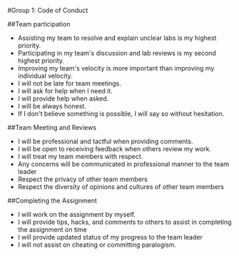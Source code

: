 #Group 1: Code of Conduct

##Team participation

- Assisting my team to resolve and explain unclear labs is my highest priority.
- Participating in my team's discussion and lab reviews is my second highest priority.
- Improving my team's velocity is more important than improving my individual velocity.
- I will not be late for team meetings.
- I will ask for help when I need it.
- I will provide help when asked.
- I will be always honest.
- If I don't believe something is possible, I will say so without hesitation.

##Team Meeting and Reviews

- I will be professional and tactful when providing comments.
- I will be open to receiving feedback when others review my work.
- I will treat my team members with respect.
- Any concerns will be communicated in professional manner to the team leader
- Respect the privacy of other team members
- Respect the diversity of opinions and cultures of other team members

##Completing the Assignment

- I will work on the assignment by myself.
- I will provide tips, hacks, and comments to others to assist in completing the assignment on time
- I will provide updated status of my progress to the team leader
- I will not assist on cheating or committing paralogism.